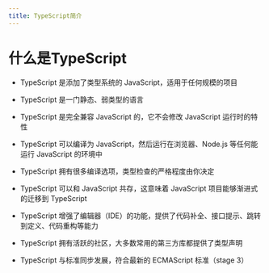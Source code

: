 ```yaml
---
title: TypeScript简介
---
```


# 什么是TypeScript


- TypeScript 是添加了类型系统的 JavaScript，适用于任何规模的项目  

- TypeScript 是一门静态、弱类型的语言  

- TypeScript 是完全兼容 JavaScript 的，它不会修改 JavaScript 运行时的特性  

- TypeScript 可以编译为 JavaScript，然后运行在浏览器、Node.js 等任何能运行 JavaScript 的环境中  

- TypeScript 拥有很多编译选项，类型检查的严格程度由你决定  

- TypeScript 可以和 JavaScript 共存，这意味着 JavaScript 项目能够渐进式的迁移到 TypeScript  

- TypeScript 增强了编辑器（IDE）的功能，提供了代码补全、接口提示、跳转到定义、代码重构等能力  

- TypeScript 拥有活跃的社区，大多数常用的第三方库都提供了类型声明  

- TypeScript 与标准同步发展，符合最新的 ECMAScript 标准（stage 3）